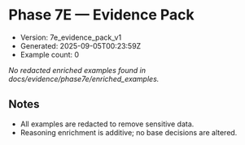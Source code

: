 # Phase 7E — Evidence Pack

- Version: 7e_evidence_pack_v1
- Generated: 2025-09-05T00:23:59Z
- Example count: 0

_No redacted enriched examples found in docs/evidence/phase7e/enriched_examples._

## Notes
- All examples are redacted to remove sensitive data.
- Reasoning enrichment is additive; no base decisions are altered.
